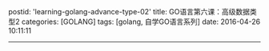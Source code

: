 postid: 'learning-golang-advance-type-02'
title: GO语言第六课：高级数据类型2
categories: [GOLANG]
tags: [golang, 自学GO语言系列]
date: 2016-04-26 10:11:11

---


